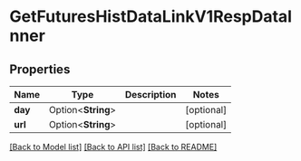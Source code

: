 # GetFuturesHistDataLinkV1RespDataInner

## Properties

Name | Type | Description | Notes
------------ | ------------- | ------------- | -------------
**day** | Option<**String**> |  | [optional]
**url** | Option<**String**> |  | [optional]

[[Back to Model list]](../README.md#documentation-for-models) [[Back to API list]](../README.md#documentation-for-api-endpoints) [[Back to README]](../README.md)


